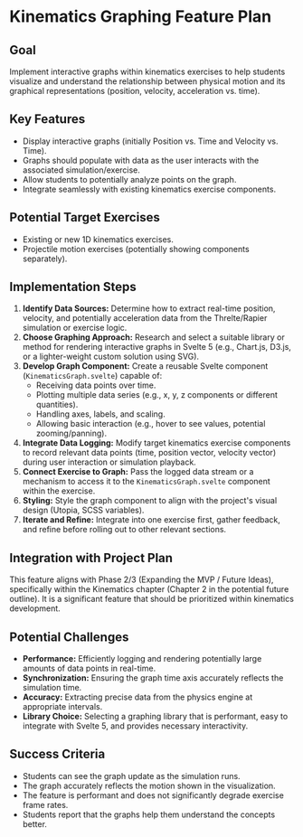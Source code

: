 # Kinematics Graphing Feature Plan

## Goal

Implement interactive graphs within kinematics exercises to help students visualize and understand the relationship between physical motion and its graphical representations (position, velocity, acceleration vs. time).

## Key Features

- Display interactive graphs (initially Position vs. Time and Velocity vs. Time).
- Graphs should populate with data as the user interacts with the associated simulation/exercise.
- Allow students to potentially analyze points on the graph.
- Integrate seamlessly with existing kinematics exercise components.

## Potential Target Exercises

- Existing or new 1D kinematics exercises.
- Projectile motion exercises (potentially showing components separately).

## Implementation Steps

1.  **Identify Data Sources:** Determine how to extract real-time position, velocity, and potentially acceleration data from the Threlte/Rapier simulation or exercise logic.
2.  **Choose Graphing Approach:** Research and select a suitable library or method for rendering interactive graphs in Svelte 5 (e.g., Chart.js, D3.js, or a lighter-weight custom solution using SVG).
3.  **Develop Graph Component:** Create a reusable Svelte component (`KinematicsGraph.svelte`) capable of:
    - Receiving data points over time.
    - Plotting multiple data series (e.g., x, y, z components or different quantities).
    - Handling axes, labels, and scaling.
    - Allowing basic interaction (e.g., hover to see values, potential zooming/panning).
4.  **Integrate Data Logging:** Modify target kinematics exercise components to record relevant data points (time, position vector, velocity vector) during user interaction or simulation playback.
5.  **Connect Exercise to Graph:** Pass the logged data stream or a mechanism to access it to the `KinematicsGraph.svelte` component within the exercise.
6.  **Styling:** Style the graph component to align with the project's visual design (Utopia, SCSS variables).
7.  **Iterate and Refine:** Integrate into one exercise first, gather feedback, and refine before rolling out to other relevant sections.

## Integration with Project Plan

This feature aligns with Phase 2/3 (Expanding the MVP / Future Ideas), specifically within the Kinematics chapter (Chapter 2 in the potential future outline). It is a significant feature that should be prioritized within kinematics development.

## Potential Challenges

- **Performance:** Efficiently logging and rendering potentially large amounts of data points in real-time.
- **Synchronization:** Ensuring the graph time axis accurately reflects the simulation time.
- **Accuracy:** Extracting precise data from the physics engine at appropriate intervals.
- **Library Choice:** Selecting a graphing library that is performant, easy to integrate with Svelte 5, and provides necessary interactivity.

## Success Criteria

- Students can see the graph update as the simulation runs.
- The graph accurately reflects the motion shown in the visualization.
- The feature is performant and does not significantly degrade exercise frame rates.
- Students report that the graphs help them understand the concepts better.
